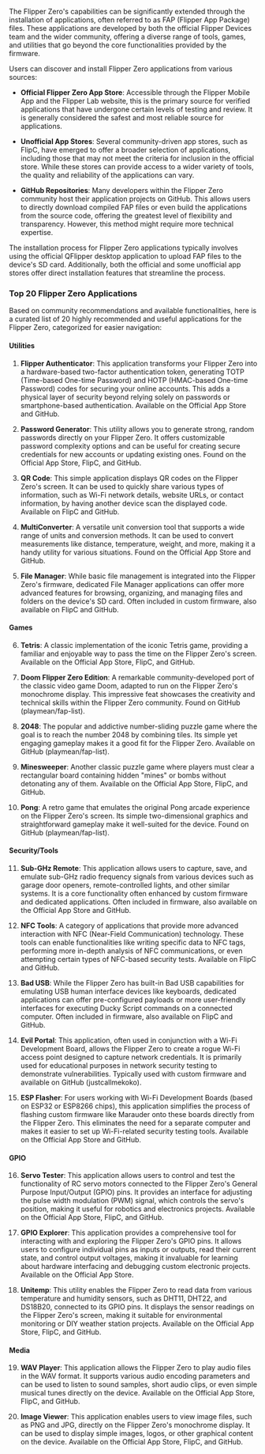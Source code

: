 
The Flipper Zero's capabilities can be significantly extended through the installation of applications, often referred to as FAP (Flipper App Package) files. These applications are developed by both the official Flipper Devices team and the wider community, offering a diverse range of tools, games, and utilities that go beyond the core functionalities provided by the firmware.

Users can discover and install Flipper Zero applications from various sources:

-   **Official Flipper Zero App Store**: Accessible through the Flipper Mobile App and the Flipper Lab website, this is the primary source for verified applications that have undergone certain levels of testing and review. It is generally considered the safest and most reliable source for applications.
    
-   **Unofficial App Stores**: Several community-driven app stores, such as FlipC, have emerged to offer a broader selection of applications, including those that may not meet the criteria for inclusion in the official store. While these stores can provide access to a wider variety of tools, the quality and reliability of the applications can vary.
    
-   **GitHub Repositories**: Many developers within the Flipper Zero community host their application projects on GitHub. This allows users to directly download compiled FAP files or even build the applications from the source code, offering the greatest level of flexibility and transparency. However, this method might require more technical expertise.
    

The installation process for Flipper Zero applications typically involves using the official QFlipper desktop application to upload FAP files to the device's SD card. Additionally, both the official and some unofficial app stores offer direct installation features that streamline the process.

### Top 20 Flipper Zero Applications

Based on community recommendations and available functionalities, here is a curated list of 20 highly recommended and useful applications for the Flipper Zero, categorized for easier navigation:

#### Utilities

1.  **Flipper Authenticator**: This application transforms your Flipper Zero into a hardware-based two-factor authentication token, generating TOTP (Time-based One-time Password) and HOTP (HMAC-based One-time Password) codes for securing your online accounts. This adds a physical layer of security beyond relying solely on passwords or smartphone-based authentication. Available on the Official App Store and GitHub.
    
2.  **Password Generator**: This utility allows you to generate strong, random passwords directly on your Flipper Zero. It offers customizable password complexity options and can be useful for creating secure credentials for new accounts or updating existing ones. Found on the Official App Store, FlipC, and GitHub.
    
3.  **QR Code**: This simple application displays QR codes on the Flipper Zero's screen. It can be used to quickly share various types of information, such as Wi-Fi network details, website URLs, or contact information, by having another device scan the displayed code. Available on FlipC and GitHub.
    
4.  **MultiConverter**: A versatile unit conversion tool that supports a wide range of units and conversion methods. It can be used to convert measurements like distance, temperature, weight, and more, making it a handy utility for various situations. Found on the Official App Store and GitHub.
    
5.  **File Manager**: While basic file management is integrated into the Flipper Zero's firmware, dedicated File Manager applications can offer more advanced features for browsing, organizing, and managing files and folders on the device's SD card. Often included in custom firmware, also available on FlipC and GitHub.

#### Games

6.  **Tetris**: A classic implementation of the iconic Tetris game, providing a familiar and enjoyable way to pass the time on the Flipper Zero's screen. Available on the Official App Store, FlipC, and GitHub.
    
7.  **Doom Flipper Zero Edition**: A remarkable community-developed port of the classic video game Doom, adapted to run on the Flipper Zero's monochrome display. This impressive feat showcases the creativity and technical skills within the Flipper Zero community. Found on GitHub (playmean/fap-list).
    
8.  **2048**: The popular and addictive number-sliding puzzle game where the goal is to reach the number 2048 by combining tiles. Its simple yet engaging gameplay makes it a good fit for the Flipper Zero. Available on GitHub (playmean/fap-list).
    
9.  **Minesweeper**: Another classic puzzle game where players must clear a rectangular board containing hidden "mines" or bombs without detonating any of them. Available on the Official App Store, FlipC, and GitHub.
    
10.  **Pong**: A retro game that emulates the original Pong arcade experience on the Flipper Zero's screen. Its simple two-dimensional graphics and straightforward gameplay make it well-suited for the device. Found on GitHub (playmean/fap-list).
    

#### Security/Tools

11.  **Sub-GHz Remote**: This application allows users to capture, save, and emulate sub-GHz radio frequency signals from various devices such as garage door openers, remote-controlled lights, and other similar systems. It is a core functionality often enhanced by custom firmware and dedicated applications. Often included in firmware, also available on the Official App Store and GitHub.
    
12.  **NFC Tools**: A category of applications that provide more advanced interaction with NFC (Near-Field Communication) technology. These tools can enable functionalities like writing specific data to NFC tags, performing more in-depth analysis of NFC communications, or even attempting certain types of NFC-based security tests. Available on FlipC and GitHub.
    
13.  **Bad USB**: While the Flipper Zero has built-in Bad USB capabilities for emulating USB human interface devices like keyboards, dedicated applications can offer pre-configured payloads or more user-friendly interfaces for executing Ducky Script commands on a connected computer. Often included in firmware, also available on FlipC and GitHub.
    
14.  **Evil Portal**: This application, often used in conjunction with a Wi-Fi Development Board, allows the Flipper Zero to create a rogue Wi-Fi access point designed to capture network credentials. It is primarily used for educational purposes in network security testing to demonstrate vulnerabilities. Typically used with custom firmware and available on GitHub (justcallmekoko).
    
15.  **ESP Flasher**: For users working with Wi-Fi Development Boards (based on ESP32 or ESP8266 chips), this application simplifies the process of flashing custom firmware like Marauder onto these boards directly from the Flipper Zero. This eliminates the need for a separate computer and makes it easier to set up Wi-Fi-related security testing tools. Available on the Official App Store and GitHub.
    

#### GPIO

16.  **Servo Tester**: This application allows users to control and test the functionality of RC servo motors connected to the Flipper Zero's General Purpose Input/Output (GPIO) pins. It provides an interface for adjusting the pulse width modulation (PWM) signal, which controls the servo's position, making it useful for robotics and electronics projects. Available on the Official App Store, FlipC, and GitHub.
    
17.  **GPIO Explorer**: This application provides a comprehensive tool for interacting with and exploring the Flipper Zero's GPIO pins. It allows users to configure individual pins as inputs or outputs, read their current state, and control output voltages, making it invaluable for learning about hardware interfacing and debugging custom electronic projects. Available on the Official App Store.
    
18.  **Unitemp**: This utility enables the Flipper Zero to read data from various temperature and humidity sensors, such as DHT11, DHT22, and DS18B20, connected to its GPIO pins. It displays the sensor readings on the Flipper Zero's screen, making it suitable for environmental monitoring or DIY weather station projects. Available on the Official App Store, FlipC, and GitHub.
    

#### Media

19.  **WAV Player**: This application allows the Flipper Zero to play audio files in the WAV format. It supports various audio encoding parameters and can be used to listen to sound samples, short audio clips, or even simple musical tunes directly on the device. Available on the Official App Store, FlipC, and GitHub.
    
20.  **Image Viewer**: This application enables users to view image files, such as PNG and JPG, directly on the Flipper Zero's monochrome display. It can be used to display simple images, logos, or other graphical content on the device. Available on the Official App Store, FlipC, and GitHub.
